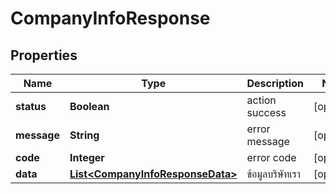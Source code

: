 

# CompanyInfoResponse

## Properties

Name | Type | Description | Notes
------------ | ------------- | ------------- | -------------
**status** | **Boolean** | action success |  [optional]
**message** | **String** | error message |  [optional]
**code** | **Integer** | error code |  [optional]
**data** | [**List&lt;CompanyInfoResponseData&gt;**](CompanyInfoResponseData.md) | ข้อมูลบริษัทเรา |  [optional]



